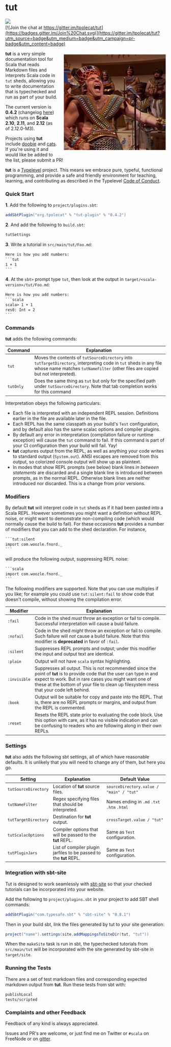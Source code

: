 # tut

<img src="https://api.travis-ci.org/tpolecat/tut.svg?branch=master"/><br>
[![Join the chat at https://gitter.im/tpolecat/tut](https://badges.gitter.im/Join%20Chat.svg)](https://gitter.im/tpolecat/tut?utm_source=badge&utm_medium=badge&utm_campaign=pr-badge&utm_content=badge)

<img alt="How'd you get so funky?" align=right src="tut.jpg"/>

**tut** is a very simple documentation tool for Scala that reads Markdown files and interprets Scala code in `tut` sheds, allowing you to write documentation that is typechecked and run as part of your build.

The current version is **0.4.2** (changelog [here](CHANGELOG.md)) which runs on **Scala 2.10**, **2.11**, and **2.12** (as of 2.12.0-M3).

Projects using **tut** include [doobie](https://github.com/tpolecat/doobie) and [cats](https://github.com/typelevel/cats). If you're using it and would like be added to the list, please submit a PR!

**tut** is a [Typelevel](http://typelevel.org/) project. This means we embrace pure, typeful, functional programming, and provide a safe and friendly environment for teaching, learning, and contributing as described in the Typelevel [Code of Conduct](http://typelevel.org/conduct.html).

### Quick Start

**1**. Add the following to `project/plugins.sbt`:

```scala
addSbtPlugin("org.tpolecat" % "tut-plugin" % "0.4.2")
```

**2**.  And add the following to `build.sbt`:

```scala
tutSettings
```

**3**.  Write a tutorial in `src/main/tut/Foo.md`:

    Here is how you add numbers:
    ```tut
    1 + 1
    ```

**4**.  At the `sbt>` prompt type `tut`, then look at the output in `target/<scala-version>/tut/Foo.md`:

    Here is how you add numbers:
    ```scala
    scala> 1 + 1
    res0: Int = 2    
    ```

### Commands

**tut** adds the following commands:

| Command  | Explanation |
|----------|-------------|
| `tut`    | Moves the contents of `tutSourceDirectory` into `tutTargetDirectory`, interpreting code in `tut` sheds in any file whose name matches `tutNameFilter` (other files are copied but not interpreted). |
| `tutOnly` *<file>* | Does the same thing as `tut` but only for the specified path under `tutSourceDirectory`. Note that tab completion works for this command |

Interpretation obeys the following particulars:

- Each file is interpreted with an independent REPL session. Definitions earlier in the file are available later in the file.
- Each REPL has the same classpath as your build's `Test` configuration, and by default also has the same scalac options and compiler plugins.
- By default any error in interpretation (compilation failure or runtime exception) will cause the `tut` command to fail. If this command is part of your CI configuration then your build will fail. Yay!
- **tut** captures output from the REPL, as well as anything your code writes to standard output (`System.out`). ANSI escapes are removed from this output, so colorized console output will show up as plaintext.
- In modes that show REPL prompts (see below) blank lines *in between statements* are discarded and a single blank line is introduced between prompts, as in the normal REPL. Otherwise blank lines are neither introduced nor discarded. This is a change from prior versions.


### Modifiers

By default **tut** will interpret code in `tut` sheds as if it had been pasted into a Scala REPL. However sometimes you might want a definition without REPL noise, or might want to demonstrate non-compiling code (which would normally cause the build to fail). For these occasions **tut** provides a number of modifiers that you can add to the shed declaration. For instance,

    ```tut:silent
    import com.woozle.fnord._
    ```

will produce the following output, suppressing REPL noise:

    ```scala
    import com.woozle.fnord._
    ```

The following modifiers are supported. Note that you can use multiples if you like; for example you could use `tut:silent:fail` to show code that doesn't compile, without showing the compilation error.

| Modifier    | Explanation |
|-------------|-------------|
| `:fail`      | Code in the shed *must* throw an exception or fail to compile. Successful interpretation will cause a buid failure. |
| `:nofail`    | Code in the shed *might* throw an exception or fail to compile. Such failure will *not* cause a build failure. Note that this modifier is **deprecated** in favor of `:fail`. |
| `:silent`    | Suppresses REPL prompts and output; under this modifier the input and output text are identical. |
| `:plain`     | Output will not have `scala` syntax highlighting. |
| `:invisible` | Suppresses all output. This is not recommended since the point of **tut** is to provide code that the user can type in and expect to work. But in rare cases you might want one of these at the bottom of your file to clean up filesystem mess that your code left behind. |
| `:book`      | Output will be suitable for copy and paste into the REPL. That is, there are no REPL prompts or margins, and output from the REPL is commented. |
| `:reset`    | Resets the REPL state prior to evaluating the code block. Use this option with care, as it has no visible indication and can be confusing to readers who are following along in their own REPLs. |

### Settings

**tut** also adds the following sbt settings, all of which have reasonable defaults. It is unlikely that you will need to change any of them, but here you go.

| Setting | Explanation | Default Value |
|---------|-------------|---------------|
| `tutSourceDirectory` | Location of **tut** source files. | `sourceDirectory.value / "main" / "tut"` |
| `tutNameFilter`      | Regex specifying files that should be interpreted. | Names ending in `.md` `.txt` `.htm` `.html` |
| `tutTargetDirectory` | Destination for **tut** output. | `crossTarget.value / "tut"` |
| `tutScalacOptions`   | Compiler options that will be passed to the **tut** REPL. | Same as `Test` configuration. |
| `tutPluginJars`      | List of compiler plugin jarfiles to be passed to the **tut** REPL. | Same as `Test` configuration. |

### Integration with sbt-site

Tut is designed to work seamlessly with [sbt-site](https://github.com/sbt/sbt-site) so that your checked tutorials can be incorporated into your website.

Add the following to `project/plugins.sbt` in your project to add SBT shell commands:

```scala
addSbtPlugin("com.typesafe.sbt" % "sbt-site" % "0.8.1")
```

Then in your build sbt, link the files generated by tut to your site generation:

```scala
project("name").settings(site.addMappingsToSiteDir(tut, "tut"))
```

When the `makeSite` task is run in sbt, the typechecked tutorials from `src/main/tut` will be incorporated with the site generated by sbt-site in `target/site`.

### Running the Tests

There are a set of test markdown files and corresponding expected markdown output from **tut**.
Run these tests from sbt with:

```
publishLocal
tests/scripted
```

### Complaints and other Feedback

Feedback of any kind is always appreciated.

Issues and PR's are welcome, or just find me on Twitter or `#scala` on FreeNode or on [gitter](https://gitter.im/tpolecat/tut).


